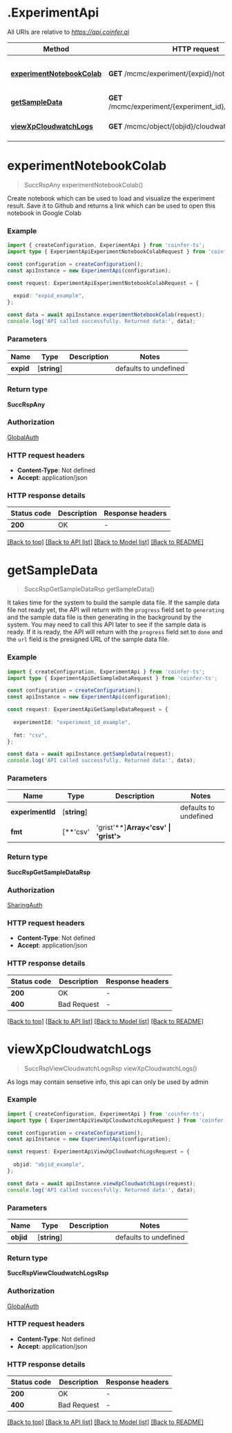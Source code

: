 # .ExperimentApi

All URIs are relative to *https://api.coinfer.ai*

Method | HTTP request | Description
------------- | ------------- | -------------
[**experimentNotebookColab**](ExperimentApi.md#experimentNotebookColab) | **GET** /mcmc/experiment/{expid}/notebook/colab | Get a link of the notebook in Colab
[**getSampleData**](ExperimentApi.md#getSampleData) | **GET** /mcmc/experiment/{experiment_id}/sampledata/{fmt} | Get sample data
[**viewXpCloudwatchLogs**](ExperimentApi.md#viewXpCloudwatchLogs) | **GET** /mcmc/object/{objid}/cloudwatch-logs | Get Cloudwatch logs


# **experimentNotebookColab**
> SuccRspAny experimentNotebookColab()

Create notebook which can be used to load and visualize the experiment result. Save it to Github and returns a link which can be used to open this notebook in Google Colab

### Example


```typescript
import { createConfiguration, ExperimentApi } from 'coinfer-ts';
import type { ExperimentApiExperimentNotebookColabRequest } from 'coinfer-ts';

const configuration = createConfiguration();
const apiInstance = new ExperimentApi(configuration);

const request: ExperimentApiExperimentNotebookColabRequest = {
  
  expid: "expid_example",
};

const data = await apiInstance.experimentNotebookColab(request);
console.log('API called successfully. Returned data:', data);
```


### Parameters

Name | Type | Description  | Notes
------------- | ------------- | ------------- | -------------
 **expid** | [**string**] |  | defaults to undefined


### Return type

**SuccRspAny**

### Authorization

[GlobalAuth](README.md#GlobalAuth)

### HTTP request headers

 - **Content-Type**: Not defined
 - **Accept**: application/json


### HTTP response details
| Status code | Description | Response headers |
|-------------|-------------|------------------|
**200** | OK |  -  |

[[Back to top]](#) [[Back to API list]](README.md#documentation-for-api-endpoints) [[Back to Model list]](README.md#documentation-for-models) [[Back to README]](README.md)

# **getSampleData**
> SuccRspGetSampleDataRsp getSampleData()

It takes time for the system to build the sample data file.  If the sample data file not ready yet, the API will return with the `progress` field set to `generating` and the sample data file is then generating in the background by the system. You may need to call this API later to see if the sample data is ready.  If it is ready, the API will return with the `progress` field set to `done` and the `url` field is the presigned URL of the sample data file.

### Example


```typescript
import { createConfiguration, ExperimentApi } from 'coinfer-ts';
import type { ExperimentApiGetSampleDataRequest } from 'coinfer-ts';

const configuration = createConfiguration();
const apiInstance = new ExperimentApi(configuration);

const request: ExperimentApiGetSampleDataRequest = {
  
  experimentId: "experiment_id_example",
  
  fmt: "csv",
};

const data = await apiInstance.getSampleData(request);
console.log('API called successfully. Returned data:', data);
```


### Parameters

Name | Type | Description  | Notes
------------- | ------------- | ------------- | -------------
 **experimentId** | [**string**] |  | defaults to undefined
 **fmt** | [**&#39;csv&#39; | &#39;grist&#39;**]**Array<&#39;csv&#39; &#124; &#39;grist&#39;>** |  | defaults to undefined


### Return type

**SuccRspGetSampleDataRsp**

### Authorization

[SharingAuth](README.md#SharingAuth)

### HTTP request headers

 - **Content-Type**: Not defined
 - **Accept**: application/json


### HTTP response details
| Status code | Description | Response headers |
|-------------|-------------|------------------|
**200** | OK |  -  |
**400** | Bad Request |  -  |

[[Back to top]](#) [[Back to API list]](README.md#documentation-for-api-endpoints) [[Back to Model list]](README.md#documentation-for-models) [[Back to README]](README.md)

# **viewXpCloudwatchLogs**
> SuccRspViewCloudwatchLogsRsp viewXpCloudwatchLogs()

As logs may contain sensetive info, this api can only be used by admin

### Example


```typescript
import { createConfiguration, ExperimentApi } from 'coinfer-ts';
import type { ExperimentApiViewXpCloudwatchLogsRequest } from 'coinfer-ts';

const configuration = createConfiguration();
const apiInstance = new ExperimentApi(configuration);

const request: ExperimentApiViewXpCloudwatchLogsRequest = {
  
  objid: "objid_example",
};

const data = await apiInstance.viewXpCloudwatchLogs(request);
console.log('API called successfully. Returned data:', data);
```


### Parameters

Name | Type | Description  | Notes
------------- | ------------- | ------------- | -------------
 **objid** | [**string**] |  | defaults to undefined


### Return type

**SuccRspViewCloudwatchLogsRsp**

### Authorization

[GlobalAuth](README.md#GlobalAuth)

### HTTP request headers

 - **Content-Type**: Not defined
 - **Accept**: application/json


### HTTP response details
| Status code | Description | Response headers |
|-------------|-------------|------------------|
**200** | OK |  -  |
**400** | Bad Request |  -  |

[[Back to top]](#) [[Back to API list]](README.md#documentation-for-api-endpoints) [[Back to Model list]](README.md#documentation-for-models) [[Back to README]](README.md)


